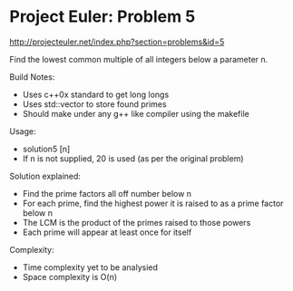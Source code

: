 Project Euler: Problem 5
========================

http://projecteuler.net/index.php?section=problems&id=5

Find the lowest common multiple of all integers below a parameter n.

Build Notes:
 - Uses c++0x standard to get long longs
 - Uses std::vector to store found primes
 - Should make under any g++ like compiler using the makefile

Usage:
 - solution5 [n]
 - If n is not supplied, 20 is used (as per the original problem)

Solution explained:
 - Find the prime factors all off number below n
 - For each prime, find the highest power it is raised to as a prime factor below n
 - The LCM is the product of the primes raised to those powers
 - Each prime will appear at least once for itself

Complexity:
 - Time complexity yet to be analysied
 - Space complexity is O(n)

